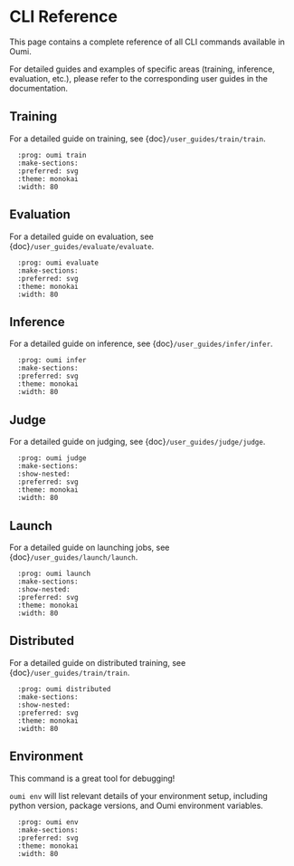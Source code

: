# CLI Reference

This page contains a complete reference of all CLI commands available in Oumi.

For detailed guides and examples of specific areas (training, inference, evaluation, etc.), please refer to the corresponding user guides in the documentation.

## Training
For a detailed guide on training, see {doc}`/user_guides/train/train`.

```{typer} oumi.cli.main.app.train
  :prog: oumi train
  :make-sections:
  :preferred: svg
  :theme: monokai
  :width: 80
```

## Evaluation
For a detailed guide on evaluation, see {doc}`/user_guides/evaluate/evaluate`.

```{typer} oumi.cli.main.app.evaluate
  :prog: oumi evaluate
  :make-sections:
  :preferred: svg
  :theme: monokai
  :width: 80
```

## Inference
For a detailed guide on inference, see {doc}`/user_guides/infer/infer`.

```{typer} oumi.cli.main.app.infer
  :prog: oumi infer
  :make-sections:
  :preferred: svg
  :theme: monokai
  :width: 80
```

## Judge
For a detailed guide on judging, see {doc}`/user_guides/judge/judge`.

```{typer} oumi.cli.main.app.judge
  :prog: oumi judge
  :make-sections:
  :show-nested:
  :preferred: svg
  :theme: monokai
  :width: 80
```

## Launch
For a detailed guide on launching jobs, see {doc}`/user_guides/launch/launch`.

```{typer} oumi.cli.main.app.launch
  :prog: oumi launch
  :make-sections:
  :show-nested:
  :preferred: svg
  :theme: monokai
  :width: 80
```

## Distributed
For a detailed guide on distributed training, see {doc}`/user_guides/train/train`.

```{typer} oumi.cli.main.app.distributed
  :prog: oumi distributed
  :make-sections:
  :show-nested:
  :preferred: svg
  :theme: monokai
  :width: 80
```

## Environment

This command is a great tool for debugging!

`oumi env` will list relevant details of your environment setup, including python
version, package versions, and Oumi environment variables.

```{typer} oumi.cli.main.app.env
  :prog: oumi env
  :make-sections:
  :preferred: svg
  :theme: monokai
  :width: 80
```
